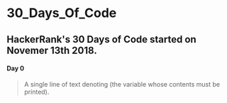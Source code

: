 # 30_Days_Of_Code

## HackerRank's 30 Days of Code started on Novemer 13th 2018.

#### Day 0 
>A single line of text denoting (the variable whose contents must be printed).
